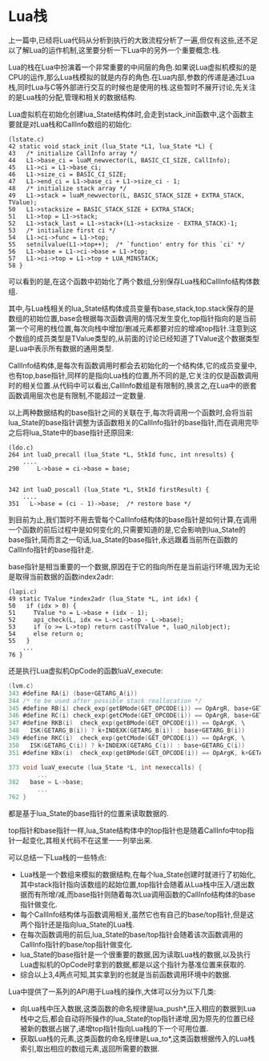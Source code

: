 # Lua栈

上一篇中,已经将Lua代码从分析到执行的大致流程分析了一遍,但仅有这些,还不足以了解Lua的运作机制,这里要分析一下Lua中的另外一个重要概念:栈.

Lua的栈在Lua中扮演着一个非常重要的中间层的角色.如果说Lua虚拟机模拟的是CPU的运作,那么Lua栈模拟的就是内存的角色.在Lua内部,参数的传递是通过Lua栈,同时Lua与C等外部进行交互的时候也是使用的栈.这些暂时不展开讨论,先关注的是Lua栈的分配,管理和相关的数据结构.

Lua虚拟机在初始化创建lua\_State结构体时,会走到stack\_init函数中,这个函数主要就是对Lua栈和CallInfo数组的初始化:

```
(lstate.c)
42 static void stack_init (lua_State *L1, lua_State *L) {
43   /* initialize CallInfo array */
44   L1->base_ci = luaM_newvector(L, BASIC_CI_SIZE, CallInfo);
45   L1->ci = L1->base_ci;
46   L1->size_ci = BASIC_CI_SIZE;
47   L1->end_ci = L1->base_ci + L1->size_ci - 1;
48   /* initialize stack array */
49   L1->stack = luaM_newvector(L, BASIC_STACK_SIZE + EXTRA_STACK, TValue);
50   L1->stacksize = BASIC_STACK_SIZE + EXTRA_STACK;
51   L1->top = L1->stack;
52   L1->stack_last = L1->stack+(L1->stacksize - EXTRA_STACK)-1;
53   /* initialize first ci */
54   L1->ci->func = L1->top;
55   setnilvalue(L1->top++);  /* `function' entry for this `ci' */
56   L1->base = L1->ci->base = L1->top;
57   L1->ci->top = L1->top + LUA_MINSTACK;
58 }
```
	
可以看到的是,在这个函数中初始化了两个数组,分别保存Lua栈和CallInfo结构体数组.

其中,与Lua栈相关的lua\_State结构体成员变量有base,stack,top.stack保存的是数组的初始位置,base会根据每次函数调用的情况发生变化,top指针指向的是当前第一个可用的栈位置,每次向栈中增加/删减元素都要对应的增减top指针.注意到这个数组的成员类型是TValue类型的,从前面的讨论已经知道了TValue这个数据类型是Lua中表示所有数据的通用类型.

CallInfo结构体,是每次有函数调用时都会去初始化的一个结构体,它的成员变量中,也有top,base指针,同样的是指向Lua栈的位置,所不同的是,它关注的仅是函数调用时的相关位置.从代码中可以看出,CallInfo数组是有限制的,换言之,在Lua中的嵌套函数调用层次也是有限制,不能超过一定数量.

以上两种数据结构的base指针之间的关联在于,每次将调用一个函数时,会将当前lua\_State的base指针调整为该函数相关的CallInfo指针的base指针,而在调用完毕之后将lua_State中的base指针还原回来:

```
(ldo.c)
264 int luaD_precall (lua_State *L, StkId func, int nresults) {
	....
290     L->base = ci->base = base;


342 int luaD_poscall (lua_State *L, StkId firstResult) {
	....
351   L->base = (ci - 1)->base;  /* restore base */
```
	
到目前为止,我们暂时不用去管每个CallInfo结构体的base指针是如何计算,在调用一个函数的前后过程中是如何变化的,只需要知道的是,它会影响到lua\_State的base指针,简而言之一句话,lua\_State的base指针,永远跟着当前所在函数的CallInfo指针的base指针走.

base指针是相当重要的一个数据,原因在于它的指向所在是当前运行环境,因为无论是取得当前数据的函数index2adr:

```
(lapi.c)
49 static TValue *index2adr (lua_State *L, int idx) {
50   if (idx > 0) {
51     TValue *o = L->base + (idx - 1);
52     api_check(L, idx <= L->ci->top - L->base);
53     if (o >= L->top) return cast(TValue *, luaO_nilobject);
54     else return o;
55   }
  	...
76 }
```

还是执行Lua虚拟机OpCode的函数luaV_execute:
  	
```C
(lvm.c)
343 #define RA(i) (base+GETARG_A(i))
344 /* to be used after possible stack reallocation */
345 #define RB(i) check_exp(getBMode(GET_OPCODE(i)) == OpArgR, base+GETARG_B(i))
346 #define RC(i) check_exp(getCMode(GET_OPCODE(i)) == OpArgR, base+GETARG_C(i))
347 #define RKB(i)  check_exp(getBMode(GET_OPCODE(i)) == OpArgK, \
348   ISK(GETARG_B(i)) ? k+INDEXK(GETARG_B(i)) : base+GETARG_B(i))
349 #define RKC(i)  check_exp(getCMode(GET_OPCODE(i)) == OpArgK, \
350   ISK(GETARG_C(i)) ? k+INDEXK(GETARG_C(i)) : base+GETARG_C(i))
351 #define KBx(i)  check_exp(getBMode(GET_OPCODE(i)) == OpArgK, k+GETARG_Bx(i))

373 void luaV_execute (lua_State *L, int nexeccalls) {
		...
382   base = L->base;
		...
762 } 
```
	
都是基于lua\_State的base指针的位置来读取数据的.

top指针和base指针一样,lua\_State结构体中的top指针也是随着CallInfo中top指针一起变化,其相关代码不在这里一一列举出来.

可以总结一下Lua栈的一些特点:

*	Lua栈是一个数组来模拟的数据结构,在每个lua\_State创建时就进行了初始化,其中stack指针指向该数组的起始位置,top指针会随着从Lua栈中压入/退出数据而有所增/减,而base指针则随着每次Lua调用函数的CallInfo结构体的base指针做变化.
*	每个CallInfo结构体与函数调用相关,虽然它也有自己的base/top指针,但是这两个指针还是指向lua\_State的Lua栈.
*	在每次函数调用的前后,lua\_State的base/top指针会随着该次函数调用的CallInfo指针的base/top指针做变化.
*	lua\_State的base指针是一个很重要的数据,因为读取Lua栈的数据,以及执行Lua虚拟机的OpCode时拿到的数据,都是以这个指针为基准位置来获取的.
*	综合以上3,4两点可知,其实拿到的也就是当前函数调用环境中的数据.

Lua中提供了一系列的API用于Lua栈的操作,大体可以分为以下几类:

*	向Lua栈中压入数据,这类函数的命名规律是lua\_push*,压入相应的数据到Lua栈中之后,都会自动将所操作的lua\_State的top指针递增,因为原先的位置已经被新的数据占据了,递增top指针指向Lua栈的下一个可用位置.
*	获取Lua栈的元素,这类函数的命名规律是Lua\_to*,这类函数根据传入的Lua栈索引,取出相应的数组元素,返回所需要的数据.
